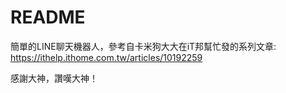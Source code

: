 # README

簡單的LINE聊天機器人，參考自卡米狗大大在iT邦幫忙發的系列文章:
https://ithelp.ithome.com.tw/articles/10192259

感謝大神，讚嘆大神！
